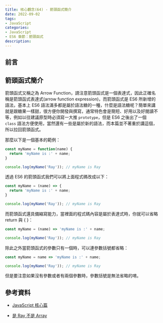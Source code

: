 ```yaml
---
title: 核心觀念(64) - 箭頭函式簡介
date: 2022-09-02
tags:
- JavaScript
categories:
- JavaScript
- ES6 章節：箭頭函式
description:
---
```


## 前言



## 箭頭函式簡介

箭頭函式又稱之為 Arrow Function，請注意箭頭函式是一個表達式，因此正確名稱是箭頭函式表達式(arrow function expression)，而箭頭函式是 ES6 所新增的語法，基本上 ES6 語法滿多都是屬於語法糖的一種，什麼是語法糖呢？簡單來講就是跟糖果一樣甜，很方便你開發與撰寫，通常特色會是簡短、好用以及好閱讀不等，例如以往建議原型時必須寫一大推 `prototype`，但是 ES6 之後出了一個 `class` 語法方便使用，當然還有一些是屬於新的語法，而本篇並不著重於講這個，所以拉回箭頭函式。

那麼以下是一個基本的範例：


```javascript
const myName = function(name) {
  return 'myName is :' + name;
}

console.log(myName('Ray')); // myName is Ray

```
透過 ES6 的箭頭函式我們可以將上面程式碼改成以下：

```javascript
const myName = (name) => {
  return 'myName is :' + name;
}

console.log(myName('Ray')); // myName is Ray

```
而箭頭函式還具備縮寫能力，當裡面的程式碼內容是屬於表達式時，你就可以省略 return 與 { }：

```javascript
const myName = (name) => 'myName is :' + name;

console.log(myName('Ray')); // myName is Ray

```
除此之外當箭頭函式的參數只有一個時，可以連參數括號都省略：


```javascript
const myName = name => 'myName is :' + name;

console.log(myName('Ray')); // myName is Ray

```

但是要注意如果沒有參數或者有兩個參數時，參數括號是無法省略的唷。


## 參考資料
- [JavaScript 核心篇](https://www.hexschool.com/courses/js-core.html)

- [是 Ray 不是 Array](https://israynotarray.com/javascript/20210807/3551792061/)